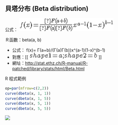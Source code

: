 ## 貝塔分布 (Beta distribution)

公式：  ![](../timg/6e86d1feb294.jpg) 

Ｒ函數：beta(a, b) 

* 公式： f(x)= Γ(a+b)/(Γ(a)Γ(b))x^(a-1)(1-x)^(b-1)
* 對應：[[ ![](../timg/a1a8f6adf509.jpg) ]]
* 網址：http://stat.ethz.ch/R-manual/R-patched/library/stats/html/Beta.html

R 程式範例

```R
op=par(mfrow=c(2,2))
curve(dbeta(x, 1, 1))
curve(dbeta(x, 1, 5))
curve(dbeta(x, 5, 1))
curve(dbeta(x, 5, 5))
```

![](../img/dbetaCurve4.jpg)

